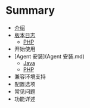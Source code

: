 # Summary

* [介绍](README.md)
* [版本日志](版本日志.md)
   * [PHP](php-release-notemd.md)
* 开始使用
* [Agent 安装](Agent 安装.md)
   * [Java](java-agent-install.md)
   * [PHP](php-agent-install.md)
* 兼容环境支持
* 配置选项
* 常见问题
* 功能详述

